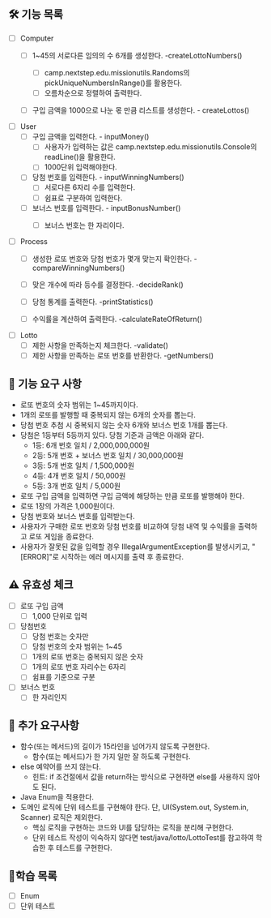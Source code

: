 ## 🛠 기능 목록
- [ ] Computer
  - [ ] 1~45의 서로다른 임의의 수 6개를 생성한다. -createLottoNumbers()
    - [ ] camp.nextstep.edu.missionutils.Randoms의 pickUniqueNumbersInRange()를 활용한다.
    - [ ] 오름차순으로 정렬하여 출력한다.
  - [ ] 구입 금액을 1000으로 나눈 몫 만큼 리스트를 생성한다. - createLottos()


- [ ] User
  - [ ] 구입 금액을 입력한다. - inputMoney()
    - [ ] 사용자가 입력하는 값은 camp.nextstep.edu.missionutils.Console의 readLine()을 활용한다.
    - [ ] 1000단위 입력해야한다.
  - [ ] 당첨 번호를 입력한다. - inputWinningNumbers()
    - [ ] 서로다른 6자리 수를 입력한다.
    - [ ] 쉼표로 구분하여 입력한다.
  - [ ] 보너스 번호를 입력한다. - inputBonusNumber()
    - [ ] 보너스 번호는 한 자리이다.


- [ ] Process
  - [ ] 생성한 로또 번호와 당첨 번호가 몇개 맞는지 확인한다. -compareWinningNumbers()
  - [ ] 맞은 개수에 따라 등수를 결정한다. -decideRank()
  - [ ] 당첨 통계를 출력한다. -printStatistics()
  - [ ] 수익률을 계산하여 출력한다. -calculateRateOfReturn()


-[ ] Lotto
  - [ ] 제한 사항을 만족하는지 체크한다. -validate()
  - [ ] 제한 사항을 만족하는 로또 번호를 반환한다. -getNumbers()

## 🔧 기능 요구 사항
- 로또 번호의 숫자 범위는 1~45까지이다.
- 1개의 로또를 발행할 때 중복되지 않는 6개의 숫자를 뽑는다.
- 당첨 번호 추첨 시 중복되지 않는 숫자 6개와 보너스 번호 1개를 뽑는다.
- 당첨은 1등부터 5등까지 있다. 당첨 기준과 금액은 아래와 같다.
  - 1등: 6개 번호 일치 / 2,000,000,000원
  - 2등: 5개 번호 + 보너스 번호 일치 / 30,000,000원
  - 3등: 5개 번호 일치 / 1,500,000원
  - 4등: 4개 번호 일치 / 50,000원
  - 5등: 3개 번호 일치 / 5,000원
- 로또 구입 금액을 입력하면 구입 금액에 해당하는 만큼 로또를 발행해야 한다.
- 로또 1장의 가격은 1,000원이다.
- 당첨 번호와 보너스 번호를 입력받는다. 
- 사용자가 구매한 로또 번호와 당첨 번호를 비교하여 당첨 내역 및 수익률을 출력하고 로또 게임을 종료한다.
- 사용자가 잘못된 값을 입력할 경우 IllegalArgumentException를 발생시키고, "[ERROR]"로 시작하는 에러 메시지를 출력 후 종료한다.

## ⚠️ 유효성 체크
-[ ] 로또 구입 금액
  - [ ] 1,000 단위로 입력
- [ ] 당첨번호
  - [ ] 당첨 번호는 숫자만
  - [ ] 당첨 번호의 숫자 범위는 1~45
  - [ ] 1개의 로또 번호는 중복되지 않은 숫자
  - [ ] 1개의 로또 번호 자리수는 6자리
  - [ ] 쉼표를 기준으로 구분
- [ ] 보너스 번호
  - [ ] 한 자리인지

## 📌 추가 요구사항
- 함수(또는 메서드)의 길이가 15라인을 넘어가지 않도록 구현한다.
  - 함수(또는 메서드)가 한 가지 일만 잘 하도록 구현한다.
- else 예약어를 쓰지 않는다.
  - 힌트: if 조건절에서 값을 return하는 방식으로 구현하면 else를 사용하지 않아도 된다.
- Java Enum을 적용한다.
- 도메인 로직에 단위 테스트를 구현해야 한다. 단, UI(System.out, System.in, Scanner) 로직은 제외한다.
  - 핵심 로직을 구현하는 코드와 UI를 담당하는 로직을 분리해 구현한다.
  - 단위 테스트 작성이 익숙하지 않다면 test/java/lotto/LottoTest를 참고하여 학습한 후 테스트를 구현한다.

## 📗학습 목록
- [ ] Enum
- [ ] 단위 테스트